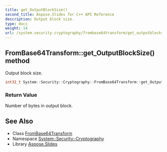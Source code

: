 ```yaml
---
title: get_OutputBlockSize()
second_title: Aspose.Slides for C++ API Reference
description: Output block size.
type: docs
weight: 14
url: /system.security.cryptography/frombase64transform/get_outputblocksize/
---
```

## FromBase64Transform::get_OutputBlockSize() method


Output block size.

```cpp
int32_t System::Security::Cryptography::FromBase64Transform::get_OutputBlockSize()
```


### Return Value

Number of bytes in output block.

## See Also

* Class [FromBase64Transform](../)
* Namespace [System::Security::Cryptography](../../)
* Library [Aspose.Slides](../../../)